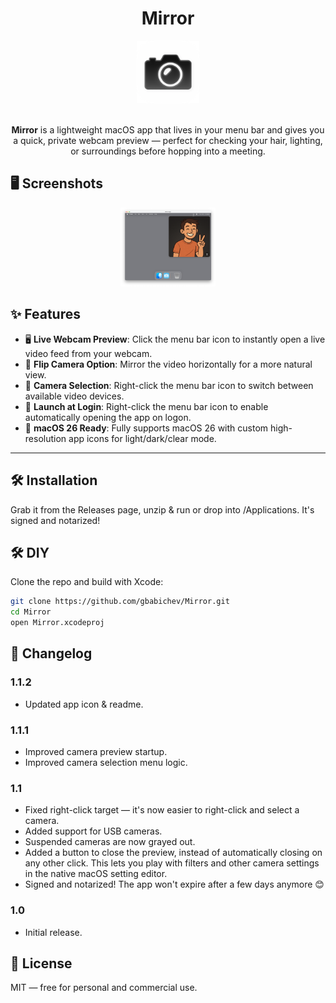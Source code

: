 <div align="center">

# Mirror

<picture>
  <source srcset="docs//icon-dark.png" media="(prefers-color-scheme: dark)">
  <source srcset="docs/icon-light.png" media="(prefers-color-scheme: light)">
  <img src="docs/icon-light.png" alt="App Icon" width="100">
</picture>
<br/><br/>

**Mirror** is a lightweight macOS app that lives in your menu bar and gives you a quick, private webcam preview — perfect for checking your hair, lighting, or surroundings before hopping into a meeting.

</div>

## 🖥️ Screenshots 

<p align="center">
    <img src="docs/demo.png" alt="Light Mode Screenshot" width="30%">
</p>

## ✨ Features

- 🖥️ **Live Webcam Preview**: Click the menu bar icon to instantly open a live video feed from your webcam.
- 🔄 **Flip Camera Option**: Mirror the video horizontally for a more natural view.
- 🎥 **Camera Selection**: Right-click the menu bar icon to switch between available video devices.
- 🚀 **Launch at Login**: Right-click the menu bar icon to enable automatically opening the app on logon. 
- 🎨 **macOS 26 Ready**: Fully supports macOS 26 with custom high-resolution app icons for light/dark/clear mode. 
---

## 🛠 Installation

Grab it from the Releases page, unzip & run or drop into /Applications.
It's signed and notarized!


## 🛠 DIY

Clone the repo and build with Xcode:

```bash
git clone https://github.com/gbabichev/Mirror.git
cd Mirror
open Mirror.xcodeproj
```

## 📝 Changelog

### 1.1.2
- Updated app icon & readme.

### 1.1.1
- Improved camera preview startup. 
- Improved camera selection menu logic.

### 1.1
- Fixed right-click target — it's now easier to right-click and select a camera.
- Added support for USB cameras.
- Suspended cameras are now grayed out.
- Added a button to close the preview, instead of automatically closing on any other click. This lets you play with filters and other camera settings in the native macOS setting editor. 
- Signed and notarized! The app won't expire after a few days anymore 😊

### 1.0
- Initial release.

## 📄 License

MIT — free for personal and commercial use. 
